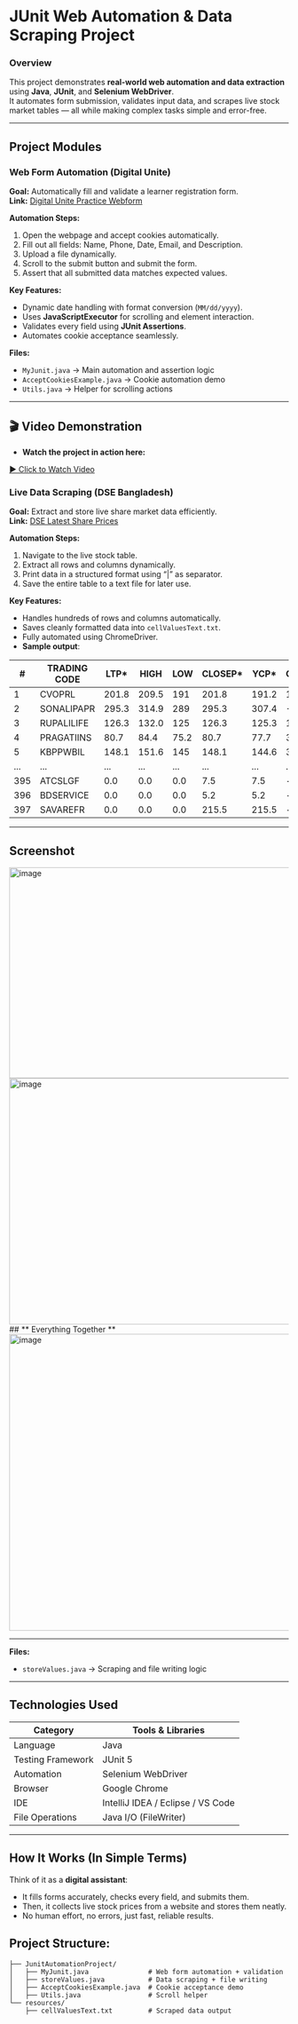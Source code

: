 # JUnit Web Automation & Data Scraping Project

### Overview
This project demonstrates **real-world web automation and data extraction** using **Java**, **JUnit**, and **Selenium WebDriver**.  
It automates form submission, validates input data, and scrapes live stock market tables — all while making complex tasks simple and error-free.

---

##  Project Modules

###  Web Form Automation (Digital Unite)
**Goal:** Automatically fill and validate a learner registration form.  
**Link:** [Digital Unite Practice Webform](https://www.digitalunite.com/practice-webform-learners)

**Automation Steps:**
1. Open the webpage and accept cookies automatically.  
2. Fill out all fields: Name, Phone, Date, Email, and Description.  
3. Upload a file dynamically.  
4. Scroll to the submit button and submit the form.  
5. Assert that all submitted data matches expected values.

**Key Features:**
- Dynamic date handling with format conversion (`MM/dd/yyyy`).  
- Uses **JavaScriptExecutor** for scrolling and element interaction.  
- Validates every field using **JUnit Assertions**.  
- Automates cookie acceptance seamlessly.  

**Files:**  
- `MyJunit.java` → Main automation and assertion logic  
- `AcceptCookiesExample.java` → Cookie automation demo  
- `Utils.java` → Helper for scrolling actions  

---
## 🎬 Video Demonstration
- **Watch the project in action here:**

[▶️ Click to Watch Video](https://drive.google.com/file/d/10nbATgRIA4z4JJ8W-21GmGsjia832p5l/view?usp=sharing)

###  Live Data Scraping (DSE Bangladesh)
**Goal:** Extract and store live share market data efficiently.  
**Link:** [DSE Latest Share Prices](https://dsebd.org/latest_share_price_scroll_by_value.php)

**Automation Steps:**
1. Navigate to the live stock table.  
2. Extract all rows and columns dynamically.  
3. Print data in a structured format using “|” as separator.  
4. Save the entire table to a text file for later use.

**Key Features:**
- Handles hundreds of rows and columns automatically.  
- Saves cleanly formatted data into `cellValuesText.txt`.  
- Fully automated using ChromeDriver.  
- **Sample output**:


| #   | TRADING CODE | LTP*   | HIGH   | LOW    | CLOSEP* | YCP*   | CHANGE | TRADE  | VALUE (mn) | VOLUME   |
|-----|--------------|--------|--------|--------|---------|--------|--------|--------|------------|----------|
| 1   | CVOPRL       | 201.8  | 209.5  | 191    | 201.8   | 191.2  | 10.6   | 6,520  | 271.829    | 1,344,844 |
| 2   | SONALIPAPR   | 295.3  | 314.9  | 289    | 295.3   | 307.4  | -12.1  | 6,013  | 252.913    | 832,019   |
| 3   | RUPALILIFE   | 126.3  | 132.0  | 125    | 126.3   | 125.3  | 1.0    | 5,440  | 251.323    | 1,954,925 |
| 4   | PRAGATIINS   | 80.7   | 84.4   | 75.2   | 80.7    | 77.7   | 3.0    | 4,324  | 207.979    | 2,573,491 |
| 5   | KBPPWBIL     | 148.1  | 151.6  | 145    | 148.1   | 144.6  | 3.5    | 3,959  | 193.288    | 1,296,964 |
| ... | ...          | ...    | ...    | ...    | ...     | ...    | ...    | ...    | ...        | ...       |
| 395 | ATCSLGF      | 0.0    | 0.0    | 0.0    | 7.5     | 7.5    | --     | 0      | 0.0000     | 0         |
| 396 | BDSERVICE    | 0.0    | 0.0    | 0.0    | 5.2     | 5.2    | --     | 0      | 0.0000     | 0         |
| 397 | SAVAREFR     | 0.0    | 0.0    | 0.0    | 215.5   | 215.5  | --     | 0      | 0.0000     | 0         |
---
##  **Screenshot** 
<img width="770" height="380" alt="image" src="https://github.com/user-attachments/assets/636dd49e-d862-4402-8ad1-becdcb8ec580" />
<img width="670" height="444" alt="image" src="https://github.com/user-attachments/assets/fddd6388-d703-4f4d-b70b-dbbfa8fb9839" />
## ** Everything Together **
<img width="725" height="535" alt="image" src="https://github.com/user-attachments/assets/2c7d096f-35a1-49d4-913b-c8ea0a3c9119" />

---

**Files:**  
- `storeValues.java` → Scraping and file writing logic  

---

##  Technologies Used
| Category | Tools & Libraries |
|----------|------------------|
| Language | Java |
| Testing Framework | JUnit 5 |
| Automation | Selenium WebDriver |
| Browser | Google Chrome |
| IDE | IntelliJ IDEA / Eclipse / VS Code |
| File Operations | Java I/O (FileWriter) |

---
##  How It Works (In Simple Terms)
Think of it as a **digital assistant**:  
- It fills forms accurately, checks every field, and submits them.  
- Then, it collects live stock prices from a website and stores them neatly.  
- No human effort, no errors, just fast, reliable results.

## **Project Structure:**  
```text
├── JunitAutomationProject/
│   ├── MyJunit.java               # Web form automation + validation
│   ├── storeValues.java           # Data scraping + file writing
│   ├── AcceptCookiesExample.java  # Cookie acceptance demo
│   ├── Utils.java                 # Scroll helper
└── resources/
    ├── cellValuesText.txt         # Scraped data output





